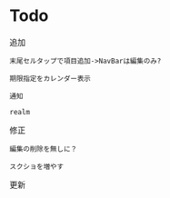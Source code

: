 # Todo

追加

    末尾セルタップで項目追加->NavBarは編集のみ?

    期限指定をカレンダー表示

    通知

    realm
    
修正

    編集の削除を無しに？
    
    スクショを増やす

更新
